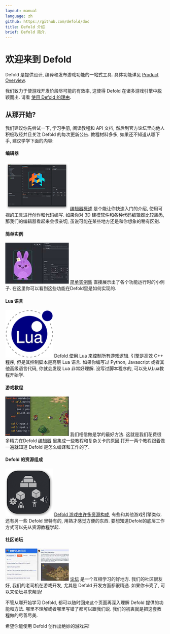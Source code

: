 ```yaml
---
layout: manual
language: zh
github: https://github.com/defold/doc
title: Defold 介绍
brief: Defold 简介.
---
```


# 欢迎来到 Defold

Defold 是提供设计, 编译和发布游戏功能的一站式工具. 具体功能详见 [Product Overview](/product).

我们致力于使游戏开发阶段尽可能的有效率, 这使得 Defold 在诸多游戏引擎中脱颖而出. 请看 [使用 Defold 的理由](/why).

## 从那开始?

我们建议你先尝试一下, 学习手册, 阅读教程和 API 文档, 然后到官方论坛里向他人积极取经并且关注 Defold 的每次更新公告. 教程材料多多, 如果还不知道从哪下手, 建议学学下面的内容:

#### 编辑器
![Editor overview](/manuals/images/introduction/editor.png) [编辑器概述](/zh/manuals/editor/) 是个能让你快速入门的介绍, 使用可视的工具进行创作和代码编写. 如果你对 3D 建模软件和各种代码编辑器比较熟悉, 那我们的编辑器看起来会很亲切, 虽说可能在某些地方还是和你想象的稍有区别.

#### 简单实例
![Examples](/manuals/images/introduction/examples.jpg) [简单实例集](/examples/) 直接展示出了各个功能运行时的小例子. 在这里你可以看到这些功能在Defold里是如何实现的.

#### Lua 语言
![Lua overview](/manuals/images/introduction/lua.png) [Defold 使用 Lua](/zh/manuals/lua/) 来控制所有游戏逻辑. 引擎是高效 C++ 程序, 但是其控制脚本是高层 Lua 语言. 如果你编写过 Python, Javascript 或者其他高级语言代码, 你就会发现 Lua 非常好理解. 没写过脚本程序的, 可以先从Lua教程开始学.

#### 游戏教程
![Tutorials](/manuals/images/introduction/tutorials.jpg) 我们相信做是学的最好方法. 这就是我们花费很多精力在Defold [编辑器](/zh/manuals/editor/) 里集成一些教程和复杂关卡的原因.打开一两个教程跟着做一遍就知道 Defold 是怎么编译和工作的了.

#### Defold 的资源组成
![Building blocks](/manuals/images/introduction/building_blocks.png) [Defold 游戏由许多资源构成](/zh/manuals/building-blocks/), 有些和其他游戏引擎类似. 还有另一些 Defold 里特有的, 用熟才感觉方便的东西. 要想知道Defold的底层工作方式可以先从资源教程学起.

#### 社区论坛
![论坛](/manuals/images/introduction/forum.jpg) [论坛](//forum.defold.com/) 是一个互相学习的好地方. 我们的社区很友好, 我们的老司机在游戏开发, 尤其是 Defold 开发方面都很精通. 如果你卡壳了, 可以来论坛寻求帮助!

不管从哪开始学习 Defold, 都可以随时回来这个页面再深入理解 Defold 提供的功能和方法. 哪里不理解或者哪里写错了都可以跟我们说. 我们的初衷就是把这套教程做的尽善尽美.

希望你能使用 Defold 创作出绝妙的游戏来!
